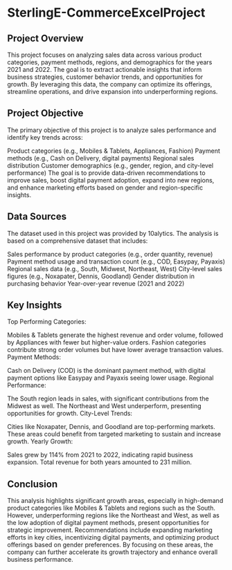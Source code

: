 # SterlingE-CommerceExcelProject

## Project Overview
This project focuses on analyzing sales data across various product categories, payment methods, regions, and demographics for the years 2021 and 2022. The goal is to extract actionable insights that inform business strategies, customer behavior trends, and opportunities for growth. By leveraging this data, the company can optimize its offerings, streamline operations, and drive expansion into underperforming regions.

## Project Objective
The primary objective of this project is to analyze sales performance and identify key trends across:

Product categories (e.g., Mobiles & Tablets, Appliances, Fashion)
Payment methods (e.g., Cash on Delivery, digital payments)
Regional sales distribution
Customer demographics (e.g., gender, region, and city-level performance)
The goal is to provide data-driven recommendations to improve sales, boost digital payment adoption, expand into new regions, and enhance marketing efforts based on gender and region-specific insights.

## Data Sources
The dataset used in this project was provided by 10alytics. The analysis is based on a comprehensive dataset that includes:

Sales performance by product categories (e.g., order quantity, revenue)
Payment method usage and transaction count (e.g., COD, Easypay, Payaxis)
Regional sales data (e.g., South, Midwest, Northeast, West)
City-level sales figures (e.g., Noxapater, Dennis, Goodland)
Gender distribution in purchasing behavior
Year-over-year revenue (2021 and 2022)

## Key Insights
Top Performing Categories:

Mobiles & Tablets generate the highest revenue and order volume, followed by Appliances with fewer but higher-value orders.
Fashion categories contribute strong order volumes but have lower average transaction values.
Payment Methods:

Cash on Delivery (COD) is the dominant payment method, with digital payment options like Easypay and Payaxis seeing lower usage.
Regional Performance:

The South region leads in sales, with significant contributions from the Midwest as well. The Northeast and West underperform, presenting opportunities for growth.
City-Level Trends:

Cities like Noxapater, Dennis, and Goodland are top-performing markets. These areas could benefit from targeted marketing to sustain and increase growth.
Yearly Growth:

Sales grew by 114% from 2021 to 2022, indicating rapid business expansion. Total revenue for both years amounted to 231 million.

## Conclusion
This analysis highlights significant growth areas, especially in high-demand product categories like Mobiles & Tablets and regions such as the South. However, underperforming regions like the Northeast and West, as well as the low adoption of digital payment methods, present opportunities for strategic improvement. Recommendations include expanding marketing efforts in key cities, incentivizing digital payments, and optimizing product offerings based on gender preferences. By focusing on these areas, the company can further accelerate its growth trajectory and enhance overall business performance.
